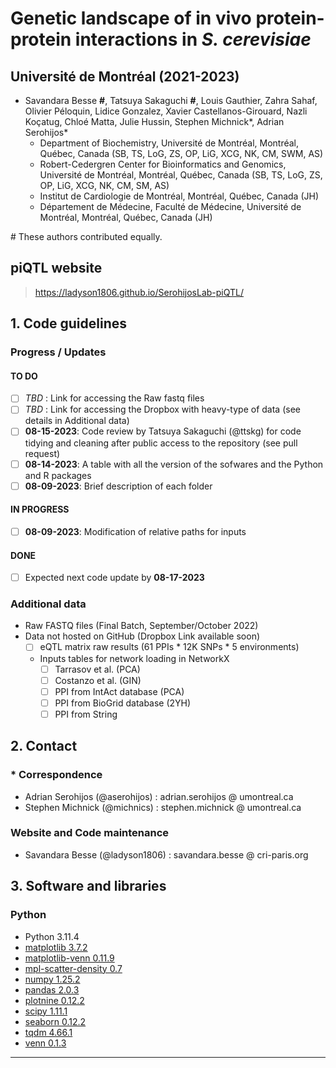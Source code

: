 # Genetic landscape of in vivo protein-protein interactions in _S. cerevisiae_

## __Université de Montréal (2021-2023)__

- Savandara Besse __#__, Tatsuya Sakaguchi __#__, Louis Gauthier, Zahra Sahaf, Olivier Péloquin, Lidice Gonzalez, Xavier Castellanos-Girouard, Nazli Koçatug, Chloé Matta, Julie Hussin, Stephen Michnick\*, Adrian Serohijos\*
  - Department of Biochemistry, Université de Montréal, Montréal, Québec, Canada (SB, TS, LoG, ZS, OP, LiG, XCG, NK, CM, SWM, AS)
  - Robert-Cedergren Center for Bioinformatics and Genomics, Université de Montréal, Montréal, Québec, Canada (SB, TS, LoG, ZS, OP, LiG, XCG, NK, CM, SM, AS)
  - Institut de Cardiologie de Montréal, Montréal, Québec, Canada (JH)
  - Département de Médecine, Faculté de Médecine, Université de Montréal, Montréal, Québec, Canada (JH)

\# These authors contributed equally.

## piQTL website

> https://ladyson1806.github.io/SerohijosLab-piQTL/

## 1. Code guidelines

### Progress / Updates

#### TO DO

- [ ] _TBD_ : Link for accessing the Raw fastq files
- [ ] _TBD_ : Link for accessing the Dropbox with heavy-type of data (see details in Additional data)
- [ ] __08-15-2023__: Code review by Tatsuya Sakaguchi (@ttskg) for code tidying and cleaning after public access to the repository (see pull request)
- [ ] __08-14-2023__: A table with all the version of the sofwares and the Python and R packages
- [ ] __08-09-2023__: Brief description of each folder

#### IN PROGRESS

- [ ] __08-09-2023__: Modification of relative paths for inputs

#### DONE

- [ ] Expected next code update by __08-17-2023__

### Additional data

- Raw FASTQ files (Final Batch, September/October 2022)
- Data not hosted on GitHub (Dropbox Link available soon)
  - [ ] eQTL matrix raw results (61 PPIs \* 12K SNPs * 5 environments)
  - Inputs tables for network loading in NetworkX
    - [ ] Tarrasov et al. (PCA)
    - [ ] Costanzo et al. (GIN)
    - [ ] PPI from IntAct database (PCA)
    - [ ] PPI from BioGrid database (2YH)
    - [ ] PPI from String

## 2. Contact

### \* Correspondence

- Adrian Serohijos (@aserohijos) : adrian.serohijos @ umontreal.ca
- Stephen Michnick (@michnics) : stephen.michnick @ umontreal.ca

### Website and Code maintenance

- Savandara Besse (@ladyson1806) : savandara.besse @ cri-paris.org


## 3. Software and libraries

### Python

- Python 3.11.4
- [matplotlib 3.7.2](https://pypi.org/project/matplotlib/)
- [matplotlib-venn 0.11.9](https://pypi.org/project/matplotlib-venn/)
- [mpl-scatter-density 0.7](https://pypi.org/project/mpl-scatter-density/)
- [numpy 1.25.2](https://pypi.org/project/numpy/)
- [pandas 2.0.3](https://pypi.org/project/pandas/)
- [plotnine 0.12.2](https://pypi.org/project/plotnine/)
- [scipy 1.11.1](https://pypi.org/project/scipy/)
- [seaborn 0.12.2](https://pypi.org/project/seaborn/)
- [tqdm 4.66.1](https://pypi.org/project/tqdm/)
- [venn 0.1.3](https://pypi.org/project/venn/)

____
